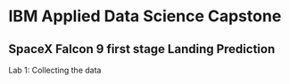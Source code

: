 # IBM Applied Data Science Capstone
## SpaceX Falcon 9 first stage Landing Prediction
Lab 1: Collecting the data
